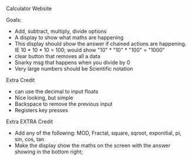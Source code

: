 Calculator Website

Goals:
- Add, subtract, multiply, divide options
- A display to show what maths are happening
- This display should show the answer if chained actions are happening. IE 10 *  10 * 10 = 100; would show "10" * "10" * "100" = "1000"
- clear button that removes all a data
- Snarky msg that happens when you divide by 0
- Very large numbers should be Scientific notation

Extra Credit
- can use the decimal to input floats
- Nice looking, but simple
- Backspace to remove the previous input
- Registers key presses

Extra EXTRA Credit
- Add any of the following: MOD, Fractal, square, sqroot, exponitial, pi, sin, cos, tan
- Make the display show the maths on the screen with the answer showing in the bottom right;

